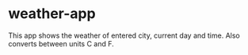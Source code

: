 # weather-app
This app shows the weather of entered city, current day and time. Also converts between units C and F.
